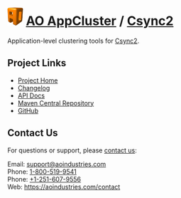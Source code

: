 # [<img src="ao-logo.png" alt="AO Logo" width="35" height="40">](https://aoindustries.com/) [AO AppCluster](https://aoindustries.com/ao-appcluster/) / [Csync2](https://aoindustries.com/ao-appcluster/csync2/)
Application-level clustering tools for [Csync2](http://oss.linbit.com/csync2/).

## Project Links
* [Project Home](https://aoindustries.com/ao-appcluster/csync2/)
* [Changelog](https://aoindustries.com/ao-appcluster/csync2/changelog)
* [API Docs](https://aoindustries.com/ao-appcluster/csync2/apidocs/)
* [Maven Central Repository](https://search.maven.org/#search%7Cgav%7C1%7Cg:%22com.aoindustries%22%20AND%20a:%22ao-appcluster-csync2%22)
* [GitHub](https://github.com/aoindustries/ao-appcluster-csync2)

## Contact Us
For questions or support, please [contact us](https://aoindustries.com/contact):

Email: [support@aoindustries.com](mailto:support@aoindustries.com)  
Phone: [1-800-519-9541](tel:1-800-519-9541)  
Phone: [+1-251-607-9556](tel:+1-251-607-9556)  
Web: https://aoindustries.com/contact
